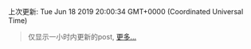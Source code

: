 
  
 上次更新: Tue Jun 18 2019 20:00:34 GMT+0000 (Coordinated Universal Time) 

 > 仅显示一小时内更新的post, [更多...](screenshots/)
  